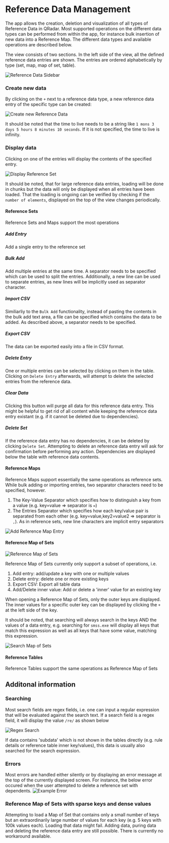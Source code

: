 # Reference Data Management
The app allows the creation, deletion and visualization of all types of Reference Data in QRadar. Most supported operations on the different data types can be performed from within the app, for instance bulk insertion of new data into a Reference Map. The different data types and available operations are described below.

The view consists of two sections.
In the left side of the view, all the defined reference data entries are shown. The entries are ordered alphabetically by type (set, map, map of set, table).

![Reference Data Sidebar](referenceDataSidebar.png)

### Create new data
By clicking on the `+` next to a reference data type, a new reference data entry of the specific type can be created:

![Create new Reference Data](referenceDataCreateNew.png)

It should be noted that the time to live needs to be a string like `1 mons 3 days 5 hours 8 minutes 10 seconds`. If it is not specified, the time to live is infinity.

### Display data
Clicking on one of the entries will display the contents of the specified entry.

![Display Reference Set](referenceSet.png)

It should be noted, that for large reference data entries, loading will be done in chunks but the data will only be displayed when all entries have been loaded. That the loading is ongoing can be verified by checking if the `number of elements`, displayed on the top of the view changes periodically.

#### Reference Sets
Reference Sets and Maps support the most operations

##### Add Entry
Add a single entry to the reference set

##### Bulk Add 
Add multiple entries at the same time. A separator needs to be specified which can be used to split the entries. Additionally, a new line can be used to separate entries, as new lines will be implicitly used as separator character.

##### Import CSV
Similiarliy to the `Bulk Add` functionality, instead of pasting the contents in the bulk add text area, a file can be specified which contains the data to be added. As described above, a separator needs to be specified.

##### Export CSV
The data can be exported easily into a file in CSV format.

##### Delete Entry
One or multiple entries can be selected by clicking on them in the table. Clicking on `Delete Entry` afterwards, will attempt to delete the selected entries from the reference data.

##### Clear Data
Clicking this button will purge all data for this reference data entry. This might be helpful to get rid of all content while keeping the reference data entry existant (e.g. if it cannot be deleted due to dependencies).

##### Delete Set
If the reference data entry has no dependencies, it can be deleted by clicking `Delete Set`. Attempting to delete an reference data entry will ask for confirmation before performing any action.
Dependencies are displayed below the table with reference data contents.


#### Reference Maps
Reference Maps support essentially the same operations as reference sets. While bulk adding or importing entries, two separator characters need to be specified, however. 
1. The Key-Value Separator which specifies how to distinguish a key from a value (e.g. key=value => separator is `=`)
2. The Entries Separator which specifies how each key/value pair is separated from each other (e.g. key=value,key2=value2 => separator is `,`). As in reference sets, new line characters are implicit entry separators
   
![Add Reference Map Entry](referenceMapAddEntries.png)

#### Reference Map of Sets
![Reference Map of Sets](referenceDataMoS.png)

Reference Map of Sets currently only support a subset of operations, i.e. 
1. Add entry: add/update a key with one or multiple values
2. Delete entry: delete one or more existing keys
3. Export CSV: Export all table data
4. Add/Delete inner value: Add or delete a 'inner' value for an existing key

When opening a Reference Map of Sets, only the outer keys are displayed. The inner values for a specific outer key can be displayed by clicking the `+` at the left side of the key.

It should be noted, that searching will always search in the keys AND the values of a data entry, e.g. searching for `smss.exe` will display all keys that match this expression as well as all keys that have some value, matching this expression.

![Search Map of Sets](referenceDataSearchMoS.png)

#### Reference Tables
Reference Tables support the same operations as Reference Map of Sets

## Additonal information
### Searching
Most search fields are regex fields, i.e. one can input a regular expression that will be evaluated against the search text. If a search field is a regex field, it will display the value `/re/` as shown below

![Regex Search](searchField.png)

If data contains 'subdata' which is not shown in the tables directly (e.g. rule details or reference table inner key/values), this data is usually also searched for the search expression.

### Errors
Most errors are handled either silently or by displaying an error message at the top of the currently displayed screen. For instance, the below error occured when the user attempted to delete a reference set with dependents.
![Example Error](referenceDataDeleteFailed.png)

### Reference Map of Sets with sparse keys and dense values
Attempting to load a Map of Set that contains only a small number of keys but an extraordinarily large number of values for each key (e.g. 5 keys with 100k values each). Loading that data might fail. Adding data, puring data and deleting the reference data entry are still possible. There is currently no workaround available.